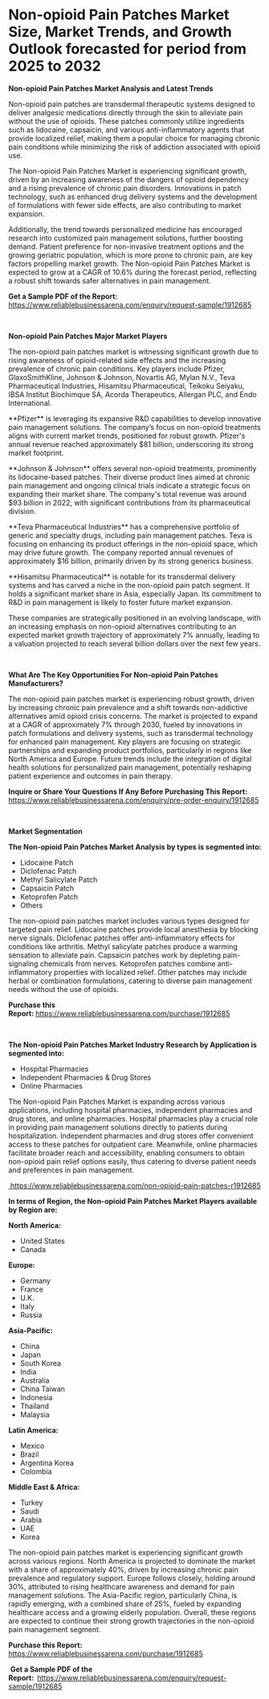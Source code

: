 <p><h1>Non-opioid Pain Patches Market Size, Market Trends, and Growth Outlook forecasted for period from 2025 to 2032</h1></p><p><strong>Non-opioid Pain Patches Market Analysis and Latest Trends</strong></p>
<p><p>Non-opioid pain patches are transdermal therapeutic systems designed to deliver analgesic medications directly through the skin to alleviate pain without the use of opioids. These patches commonly utilize ingredients such as lidocaine, capsaicin, and various anti-inflammatory agents that provide localized relief, making them a popular choice for managing chronic pain conditions while minimizing the risk of addiction associated with opioid use.</p><p>The Non-opioid Pain Patches Market is experiencing significant growth, driven by an increasing awareness of the dangers of opioid dependency and a rising prevalence of chronic pain disorders. Innovations in patch technology, such as enhanced drug delivery systems and the development of formulations with fewer side effects, are also contributing to market expansion. </p><p>Additionally, the trend towards personalized medicine has encouraged research into customized pain management solutions, further boosting demand. Patient preference for non-invasive treatment options and the growing geriatric population, which is more prone to chronic pain, are key factors propelling market growth. The Non-opioid Pain Patches Market is expected to grow at a CAGR of 10.6% during the forecast period, reflecting a robust shift towards safer alternatives in pain management.</p></p>
<p><strong>Get a Sample PDF of the Report:&nbsp;</strong> <a href="https://www.reliablebusinessarena.com/enquiry/request-sample/1912685?utm_campaign=1420&utm_medium=2&utm_source=Github&utm_content=ia&utm_term=19042025&utm_id=non-opioid-pain-patches">https://www.reliablebusinessarena.com/enquiry/request-sample/1912685</a></p>
<p>&nbsp;</p>
<p><strong>Non-opioid Pain Patches Major Market Players</strong></p>
<p><p>The non-opioid pain patches market is witnessing significant growth due to rising awareness of opioid-related side effects and the increasing prevalence of chronic pain conditions. Key players include Pfizer, GlaxoSmithKline, Johnson & Johnson, Novartis AG, Mylan N.V., Teva Pharmaceutical Industries, Hisamitsu Pharmaceutical, Teikoku Seiyaku, IBSA Institut Biochimque SA, Acorda Therapeutics, Allergan PLC, and Endo International.</p><p>**Pfizer** is leveraging its expansive R&D capabilities to develop innovative pain management solutions. The company’s focus on non-opioid treatments aligns with current market trends, positioned for robust growth. Pfizer's annual revenue reached approximately $81 billion, underscoring its strong market footprint.</p><p>**Johnson & Johnson** offers several non-opioid treatments, prominently its lidocaine-based patches. Their diverse product lines aimed at chronic pain management and ongoing clinical trials indicate a strategic focus on expanding their market share. The company's total revenue was around $93 billion in 2022, with significant contributions from its pharmaceutical division.</p><p>**Teva Pharmaceutical Industries** has a comprehensive portfolio of generic and specialty drugs, including pain management patches. Teva is focusing on enhancing its product offerings in the non-opioid space, which may drive future growth. The company reported annual revenues of approximately $16 billion, primarily driven by its strong generics business.</p><p>**Hisamitsu Pharmaceutical** is notable for its transdermal delivery systems and has carved a niche in the non-opioid pain patch segment. It holds a significant market share in Asia, especially Japan. Its commitment to R&D in pain management is likely to foster future market expansion.</p><p>These companies are strategically positioned in an evolving landscape, with an increasing emphasis on non-opioid alternatives contributing to an expected market growth trajectory of approximately 7% annually, leading to a valuation projected to reach several billion dollars over the next few years.</p></p>
<p>&nbsp;</p>
<p><strong>What Are The Key Opportunities For Non-opioid Pain Patches Manufacturers?</strong></p>
<p><p>The non-opioid pain patches market is experiencing robust growth, driven by increasing chronic pain prevalence and a shift towards non-addictive alternatives amid opioid crisis concerns. The market is projected to expand at a CAGR of approximately 7% through 2030, fueled by innovations in patch formulations and delivery systems, such as transdermal technology for enhanced pain management. Key players are focusing on strategic partnerships and expanding product portfolios, particularly in regions like North America and Europe. Future trends include the integration of digital health solutions for personalized pain management, potentially reshaping patient experience and outcomes in pain therapy.</p></p>
<p><strong>Inquire or Share Your Questions If Any Before Purchasing This Report:</strong> <a href="https://www.reliablebusinessarena.com/enquiry/pre-order-enquiry/1912685?utm_campaign=1420&utm_medium=2&utm_source=Github&utm_content=ia&utm_term=19042025&utm_id=non-opioid-pain-patches">https://www.reliablebusinessarena.com/enquiry/pre-order-enquiry/1912685</a></p>
<p>&nbsp;</p>
<p><strong>Market Segmentation</strong></p>
<p><strong>The Non-opioid Pain Patches Market Analysis by types is segmented into:</strong></p>
<p><ul><li>Lidocaine Patch</li><li>Diclofenac Patch</li><li>Methyl Salicylate Patch</li><li>Capsaicin Patch</li><li>Ketoprofen Patch</li><li>Others</li></ul></p>
<p><p>The non-opioid pain patches market includes various types designed for targeted pain relief. Lidocaine patches provide local anesthesia by blocking nerve signals. Diclofenac patches offer anti-inflammatory effects for conditions like arthritis. Methyl salicylate patches produce a warming sensation to alleviate pain. Capsaicin patches work by depleting pain-signaling chemicals from nerves. Ketoprofen patches combine anti-inflammatory properties with localized relief. Other patches may include herbal or combination formulations, catering to diverse pain management needs without the use of opioids.</p></p>
<p><strong>Purchase this Report:&nbsp;</strong><a href="https://www.reliablebusinessarena.com/purchase/1912685?utm_campaign=1420&utm_medium=2&utm_source=Github&utm_content=ia&utm_term=19042025&utm_id=non-opioid-pain-patches">https://www.reliablebusinessarena.com/purchase/1912685</a></p>
<p>&nbsp;</p>
<p><strong>The Non-opioid Pain Patches Market Industry Research by Application is segmented into:</strong></p>
<p><ul><li>Hospital Pharmacies</li><li>Independent Pharmacies & Drug Stores</li><li>Online Pharmacies</li></ul></p>
<p><p>The Non-opioid Pain Patches Market is expanding across various applications, including hospital pharmacies, independent pharmacies and drug stores, and online pharmacies. Hospital pharmacies play a crucial role in providing pain management solutions directly to patients during hospitalization. Independent pharmacies and drug stores offer convenient access to these patches for outpatient care. Meanwhile, online pharmacies facilitate broader reach and accessibility, enabling consumers to obtain non-opioid pain relief options easily, thus catering to diverse patient needs and preferences in pain management.</p></p>
<p><a href="https://www.reliablebusinessarena.com/non-opioid-pain-patches-r1912685?utm_campaign=1420&utm_medium=2&utm_source=Github&utm_content=ia&utm_term=19042025&utm_id=non-opioid-pain-patches">&nbsp;https://www.reliablebusinessarena.com/non-opioid-pain-patches-r1912685</a></p>
<p><strong>In terms of Region, the Non-opioid Pain Patches Market Players available by Region are:</strong></p>
<p>
    <p> <strong> North America: </strong>
        <ul>
            <li>United States</li>
            <li>Canada</li>
        </ul>
        </p> 
    <p> <strong> Europe: </strong>
        <ul>
            <li>Germany</li>
            <li>France</li>
            <li>U.K.</li>
            <li>Italy</li>
            <li>Russia</li>
        </ul>
        </p> 
    <p> <strong> Asia-Pacific: </strong>
        <ul>
            <li>China</li>
            <li>Japan</li>
            <li>South Korea</li>
            <li>India</li>
            <li>Australia</li>
            <li>China Taiwan</li>
            <li>Indonesia</li>
            <li>Thailand</li>
            <li>Malaysia</li>
        </ul>
        </p> 
    <p> <strong> Latin America: </strong>
        <ul>
            <li>Mexico</li>
            <li>Brazil</li>
            <li>Argentina Korea</li>
            <li>Colombia</li>
        </ul>
        </p> 
    <p> <strong> Middle East & Africa: </strong>
        <ul>
            <li>Turkey</li>
            <li>Saudi</li>
            <li>Arabia</li>
            <li>UAE</li>
            <li>Korea</li>
        </ul>
    </p>
    </p>
<p><p>The non-opioid pain patches market is experiencing significant growth across various regions. North America is projected to dominate the market with a share of approximately 40%, driven by increasing chronic pain prevalence and regulatory support. Europe follows closely, holding around 30%, attributed to rising healthcare awareness and demand for pain management solutions. The Asia-Pacific region, particularly China, is rapidly emerging, with a combined share of 25%, fueled by expanding healthcare access and a growing elderly population. Overall, these regions are expected to continue their strong growth trajectories in the non-opioid pain management segment.</p></p>
<p><strong>Purchase this Report: </strong><a href="https://www.reliablebusinessarena.com/purchase/1912685?utm_campaign=1420&utm_medium=2&utm_source=Github&utm_content=ia&utm_term=19042025&utm_id=non-opioid-pain-patches">https://www.reliablebusinessarena.com/purchase/1912685</a></p>
<p>&nbsp;<strong>Get a Sample PDF of the Report:&nbsp;&nbsp;</strong><a href="https://www.reliablebusinessarena.com/enquiry/request-sample/1912685?utm_campaign=1420&utm_medium=2&utm_source=Github&utm_content=ia&utm_term=19042025&utm_id=non-opioid-pain-patches">https://www.reliablebusinessarena.com/enquiry/request-sample/1912685</a></p>
<p><strong></strong></p>
<p><p></p><p></p><p></p></p>